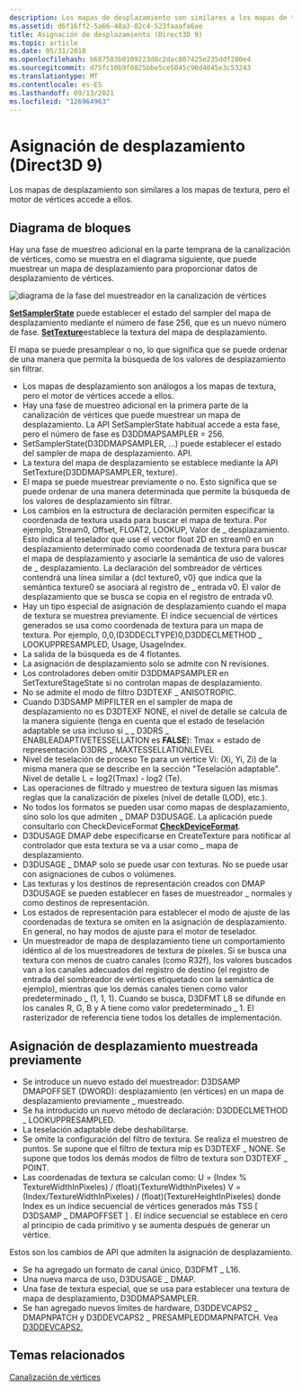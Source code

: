```yaml
---
description: Los mapas de desplazamiento son similares a los mapas de textura, pero el motor de vértices accede a ellos.
ms.assetid: d6f16ff2-5a66-48a3-82c4-523faaafa6ae
title: Asignación de desplazamiento (Direct3D 9)
ms.topic: article
ms.date: 05/31/2018
ms.openlocfilehash: b687583b0109223d8c2dac807425e235ddf280e4
ms.sourcegitcommit: d75fc10b9f0825bbe5ce5045c90d4045e3c53243
ms.translationtype: MT
ms.contentlocale: es-ES
ms.lasthandoff: 09/13/2021
ms.locfileid: "126964963"
---
```

# <a name="displacement-mapping-direct3d-9"></a>Asignación de desplazamiento (Direct3D 9)

Los mapas de desplazamiento son similares a los mapas de textura, pero el motor de vértices accede a ellos.

## <a name="block-diagram"></a>Diagrama de bloques

Hay una fase de muestreo adicional en la parte temprana de la canalización de vértices, como se muestra en el diagrama siguiente, que puede muestrear un mapa de desplazamiento para proporcionar datos de desplazamiento de vértices.

![diagrama de la fase del muestreador en la canalización de vértices](images/tessellatordx9.png)

[**SetSamplerState**](/windows/desktop/api) puede establecer el estado del sampler del mapa de desplazamiento mediante el número de fase 256, que es un nuevo número de fase. [**SetTexture**](/windows/win32/api/d3d9helper/nf-d3d9helper-idirect3ddevice9-settexture)establece la textura del mapa de desplazamiento.

El mapa se puede presamplear o no, lo que significa que se puede ordenar de una manera que permita la búsqueda de los valores de desplazamiento sin filtrar.

-   Los mapas de desplazamiento son análogos a los mapas de textura, pero el motor de vértices accede a ellos.
-   Hay una fase de muestreo adicional en la primera parte de la canalización de vértices que puede muestrear un mapa de desplazamiento. La API SetSamplerState habitual accede a esta fase, pero el número de fase es D3DDMAPSAMPLER = 256.
-   SetSamplerState(D3DDMAPSAMPLER, ...) puede establecer el estado del sampler de mapa de desplazamiento. API.
-   La textura del mapa de desplazamiento se establece mediante la API SetTexture(D3DDMAPSAMPLER, texture).
-   El mapa se puede muestrear previamente o no. Esto significa que se puede ordenar de una manera determinada que permite la búsqueda de los valores de desplazamiento sin filtrar.
-   Los cambios en la estructura de declaración permiten especificar la coordenada de textura usada para buscar el mapa de textura. Por ejemplo, Stream0, Offset, FLOAT2, LOOKUP, Valor de \_ desplazamiento. Esto indica al teselador que use el vector float 2D en stream0 en un desplazamiento determinado como coordenada de textura para buscar el mapa de desplazamiento y asociarle la semántica de uso de valores de \_ desplazamiento. La declaración del sombreador de vértices contendrá una línea similar a {dcl texture0, v0} que indica que la semántica texture0 se asociará al registro de \_ entrada v0. El valor de desplazamiento que se busca se copia en el registro de entrada v0.
-   Hay un tipo especial de asignación de desplazamiento cuando el mapa de textura se muestrea previamente. El índice secuencial de vértices generados se usa como coordenada de textura para un mapa de textura. Por ejemplo, 0,0,(D3DDECLTYPE)0,D3DDECLMETHOD \_ LOOKUPPRESAMPLED, Usage, UsageIndex.
-   La salida de la búsqueda es de 4 flotantes.
-   La asignación de desplazamiento solo se admite con N revisiones.
-   Los controladores deben omitir D3DDMAPSAMPLER en SetTextureStageState si no controlan mapas de desplazamiento.
-   No se admite el modo de filtro D3DTEXF \_ ANISOTROPIC.
-   Cuando D3DSAMP MIPFILTER en el sampler de mapa de desplazamiento no es D3DTEXF NONE, el nivel de detalle se calcula de la manera siguiente (tenga en cuenta que el estado de teselación adaptable se usa incluso si \_ \_ D3DRS \_ ENABLEADAPTIVETESSELLATION es **FALSE**): Tmax = estado de representación D3DRS \_ MAXTESSELLATIONLEVEL
-   Nivel de teselación de proceso Te para un vértice Vi: (Xi, Yi, Zi) de la misma manera que se describe en la sección "Teselación adaptable". Nivel de detalle L = log2(Tmax) - log2 (Te).
-   Las operaciones de filtrado y muestreo de textura siguen las mismas reglas que la canalización de píxeles (nivel de detalle (LOD), etc.).
-   No todos los formatos se pueden usar como mapas de desplazamiento, sino solo los que admiten \_ DMAP D3DUSAGE. La aplicación puede consultarlo con CheckDeviceFormat [**CheckDeviceFormat**](/windows/win32/api/d3d9/nf-d3d9-idirect3d9-checkdeviceformat).
-   D3DUSAGE DMAP debe especificarse en CreateTexture para notificar al controlador que esta textura se va a usar como \_ mapa de desplazamiento. [](/windows/win32/api/d3d9helper/nf-d3d9helper-idirect3ddevice9-createtexture)
-   D3DUSAGE \_ DMAP solo se puede usar con texturas. No se puede usar con asignaciones de cubos o volúmenes.
-   Las texturas y los destinos de representación creados con DMAP D3DUSAGE se pueden establecer en fases de muestreador \_ normales y como destinos de representación.
-   Los estados de representación para establecer el modo de ajuste de las coordenadas de textura se omiten en la asignación de desplazamiento. En general, no hay modos de ajuste para el motor de teselador.
-   Un muestreador de mapa de desplazamiento tiene un comportamiento idéntico al de los muestreadores de textura de píxeles. Si se busca una textura con menos de cuatro canales (como R32f), los valores buscados van a los canales adecuados del registro de destino (el registro de entrada del sombreador de vértices etiquetado con la semántica de ejemplo), mientras que los demás canales tienen como valor predeterminado \_ (1, 1, 1). Cuando se busca, D3DFMT L8 se difunde en los canales R, G, B y A tiene como valor predeterminado \_ 1. El rasterizador de referencia tiene todos los detalles de implementación.

## <a name="pre-sampled-displacement-mapping"></a>Asignación de desplazamiento muestreada previamente

-   Se introduce un nuevo estado del muestreador: D3DSAMP DMAPOFFSET (DWORD): desplazamiento (en vértices) en un mapa de desplazamiento previamente \_ muestreado.
-   Se ha introducido un nuevo método de declaración: D3DDECLMETHOD \_ LOOKUPPRESAMPLED.
-   La teselación adaptable debe deshabilitarse.
-   Se omite la configuración del filtro de textura. Se realiza el muestreo de puntos. Se supone que el filtro de textura mip es D3DTEXF \_ NONE. Se supone que todos los demás modos de filtro de textura son D3DTEXF \_ POINT.
-   Las coordenadas de textura se calculan como: U = (Index % TextureWidthInPixeles) / (float)(TextureWidthInPixeles) V = (Index/TextureWidthInPixeles) / (float)(TextureHeightInPixeles) donde Index es un índice secuencial de vértices generados más TSS \[ D3DSAMP \_ DMAPOFFSET \] . El índice secuencial se establece en cero al principio de cada primitivo y se aumenta después de generar un vértice.

Estos son los cambios de API que admiten la asignación de desplazamiento.

-   Se ha agregado un formato de canal único, D3DFMT \_ L16.
-   Una nueva marca de uso, D3DUSAGE \_ DMAP.
-   Una fase de textura especial, que se usa para establecer una textura de mapa de desplazamiento, D3DDMAPSAMPLER.
-   Se han agregado nuevos límites de hardware, D3DDEVCAPS2 \_ DMAPNPATCH y D3DDEVCAPS2 \_ PRESAMPLEDDMAPNPATCH. Vea [D3DDEVCAPS2.](d3ddevcaps2.md)

## <a name="related-topics"></a>Temas relacionados

<dl> <dt>

[Canalización de vértices](vertex-pipeline.md)
</dt> </dl>

 

 
